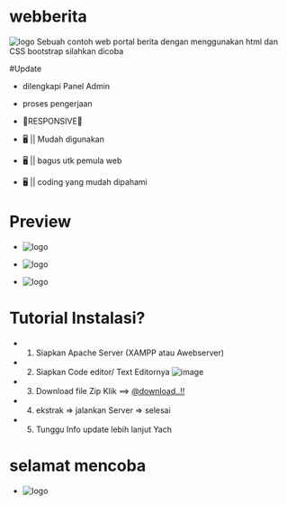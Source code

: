 # webberita
![logo](Screenshot_2022-01-26-00-29-20.png)
Sebuah contoh web portal berita dengan menggunakan html dan CSS bootstrap
silahkan dicoba 

#Update
- dilengkapi Panel Admin
- proses pengerjaan

- 📱RESPONSIVE📱
- 🖥️ || Mudah digunakan
- 🖥️ || bagus utk pemula web 
- 🖥️ || coding yang mudah dipahami

# Preview
- ![logo](view1.png) 


- ![logo](view2.png) 


- ![logo](view-3.png)

# Tutorial Instalasi?
- 1. Siapkan Apache Server (XAMPP atau Awebserver)
- 2. Siapkan Code editor/ Text Editornya
![image](https://img.shields.io/github/downloads/{muhammadrazan999}/{muhammadrazan999}/total.svg)
- 3. Download file Zip Klik ==> [@download..!!](https://github.com/muhammadrazan999/webberita/archive/refs/heads/main.zip)
- 4. ekstrak => jalankan Server => selesai
- 5. Tunggu Info update lebih lanjut Yach 



# selamat mencoba
- ![logo](ymk2.png)



